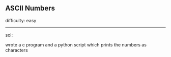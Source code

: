 ## ASCII Numbers

difficulty: easy

---

sol:

wrote a c program and a python script which prints the numbers as characters

